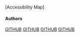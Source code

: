 [Accessibility Map]

#### Authors 
[GITHUB](https://github.com/kaanadalilar)
[GITHUB](https://github.com/ardabaydarr)
[GITHUB](https://github.com/buketyurt)
[GITHUB](https://github.com/TunaDagdanas)